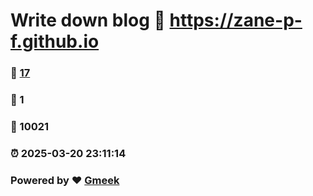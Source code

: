 # Write down blog :link: https://zane-p-f.github.io 
### :page_facing_up: [17](https://zane-p-f.github.io/tag.html) 
### :speech_balloon: 1 
### :hibiscus: 10021 
### :alarm_clock: 2025-03-20 23:11:14 
### Powered by :heart: [Gmeek](https://github.com/Meekdai/Gmeek)
